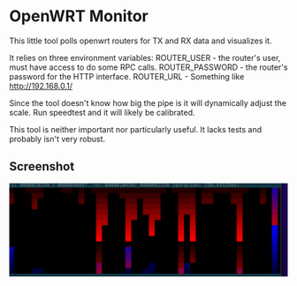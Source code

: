 # OpenWRT Monitor

This little tool polls openwrt routers for TX and RX data and visualizes it.

It relies on three environment variables:
 ROUTER_USER - the router's user, must have access to do some RPC calls.
 ROUTER_PASSWORD - the router's password for the HTTP interface.
 ROUTER_URL - Something like http://192.168.0.1/

Since the tool doesn't know how big the pipe is it will dynamically adjust the scale. Run speedtest and it will likely
be calibrated.

This tool is neither important nor particularly useful. It lacks tests and probably isn't very robust.


## Screenshot

![Image](webassets/Screenshot%202022-05-25%20at%2016.20.18.png)
